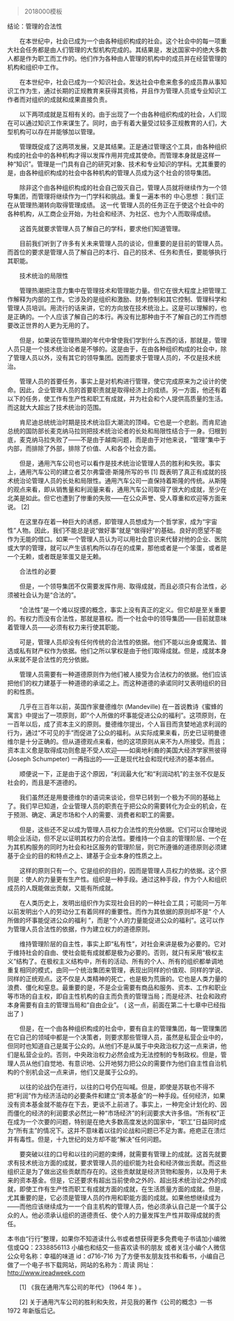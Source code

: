 # 
> 2018000模板

结论：管理的合法性

　　在本世纪中，社会已成为一个由各种组织构成的社会。这个社会中的每一项重大社会任务都是由人们管理的大型机构完成的。其结果是，发达国家中的绝大多数人都是作为职工而工作的。他们作为各种由人管理的机构中的成员并在经营管理的机构和组织中工作。

　　在本世纪中，社会已成为一个知识社会。发达社会中愈来愈多的成员靠从事知识工作为生，通过长期的正规教育来获得其资格，并且作为管理人员或专业知识工作者而对组织的成就和成果直接负责。

　　以下两项成就是互相有关的。由于出现了一个由各种组织构成的社会，人们现在可以通过知识工作来谋生了。同时，由于有着大量受过较多正规教育的人们，大型机构可以存在并能够加以管理。

　　管理既促成了这两项发展，又是其结果。正是通过管理这个工具，由各种组织构成的社会中的各种机构才得以发挥作用并完成其使命。而管理本身就是这样一种“知识”。管理是一门具有自己的研究对象、技术和专业知识的学科。尤其重要的是，由各种组织构成的社会中各种机构的管理人员成为这个社会的领导集团。

　　除非这个由各种组织构成的社会自己毁灭自己，管理人员就将继续作为一个领导集团，而管理将继续作为一门学科和挑战。重复一遍本书的 中心思想 ：我们正在从管理热潮转向取得管理成绩。 这一代 管理人员的任务正在于使这个社会中的各种机构，从工商企业开始，为社会和经济、为社区、也为个人而取得成绩。

　　这首先就要求管理人员了解自己的学科，要求他们知道管理。

　　目前我们听到了许多有关未来管理人员的谈论，但重要的是目前的管理人员。而首位的要求是管理人员了解自己的本行、自己的技术、任务和责任，要能够执行其职能。

　　技术统治的局限性

　　管理热潮把注意力集中在管理技术和管理能力量。但它在很大程度上把管理工作解释为内部的工作。它涉及的是组织和激励、财务控制和其它控制、管理科学和管理人员培训。用流行的话来讲，它的方向放在技术统治上。这是可以理解的，也是正确的。一个人应该了解自己的本行。再没有比那种由于不了解自己的工作而想要改正世界的人更为无用的了。

　　但是，如果说在管理热潮的年代中曾使我们学到什么东西的话，那就是，管理人员只是一个技术统治论者是不够的。这是由于，在由各种组织构成的社会中，除了管理人员以外，没有其它的领导集团。因而要求于管理人员的，不仅是技术统治。

　　管理人员的首要任务，事实上是对机构进行管理，使它完成原来为之设计的使命。因此，企业管理人员的首要职责就是取得经济上的成绩。另一方面，他还有着以下的任务，使工作有生产性和职工有成就，并为社会和个人提供高质量的生活。而这就大大超出了技术统治的范围。

　　肯尼迪总统统治时期是技术统治巨大潮流的顶峰。它也是一个悲剧。而肯尼迪总统的国防部长麦克纳马拉则把技术统治论者的长处和局限性结合于一身。归根到底，麦克纳马拉失败了——不是由于越南问题，而是由于对他来说，“管理”集中于内部，而排除了外部，排除了价值、人和各个社会方面。

　　但是，通用汽车公司也可以看作是技术统治论管理人员的胜利和失败。事实上，通用汽车公司的建立者艾尔弗雷德·斯隆所写的书 [1] 既表明了真正有成就的技术统治论管理人员的长处和局限性。通用汽车公司一直保持着斯隆的传统。从斯隆的观点来看，即从销售量和利润量来看，通用汽车公司取得了很大的成就，至少在北美是如此。但它也遭到了惨重的失败——在公众声誉、受人尊重和欢迎等方面来说。 [2]

　　在这里存在着一种巨大的诱惑，即管理人员想成为一个哲学家，成为“宇宙性”人物。因此，我们不能总是说“做好事”就是“做得好”的基础。良好的愿望不能作为无能的借口。如果一个管理人员认为可以用社会意识来代替对他的企业、医院或大学的管理，就可以产生该机构所以存在的成果，那他或者是一个笨蛋，或者是一个无赖，或者既是笨蛋又是无赖。

　　合法性的必要

　　但是，一个领导集团不仅需要发挥作用、取得成就，而且必须只有合法性，必须被社会认为是“合法的”。

　　“合法性”是一个难以捉摸的概念，事实上没有真正的定义。但它却是至关重要的。有权力而没有合法性，那就是篡权。而一个社会中的领导集团——目前就意味着管理人员——必须有权力来行使其职能。

　　可是，管理人员却没有任何传统的合法性的依据。他们不能以出身或魔法、普选或私有财产权作为依据。他们之所以掌权是由于他们取得成就。但是，成就本身从来就不是合法性的充分依据。

　　管理人员需要有一种道德原则作为他们被人接受为合法权力的依据。他们应该把他们的权力建基于一种道德的承诺之上。而这种道德的承诺同时又表明组织的目的和性质。

　　几乎在三百年以前，英国作家曼德维尔 (Mandeville) 在一首说教诗《蜜蜂的寓言》中提出了一项原则，即“个人所做的坏事能促进公众的福利”。这项原则，在一百年以后，成了资本主义的原则。曼德维尔提出，个人盲目而贪婪地追求利润的行为，通过“不可见的手”而促进了公众的福利。从实际成果来看，历史已证明曼德维尔是十分正确的。但从道德观点来看，他的这项原则从来不为人所接受。而且；资本主义愈是取得成功则愈是不受人欢迎——如奥地利裔的美国大经济学家熊彼得 (Joseph Schumpeter) 一再指出的——正是现代社会和现代经济的基本弱点。

　　顺便说一下，正是由于这个原因，“利润最大化”和“利润动机”的主张不仅是反社会的，而且是不道德的。

　　我们虽然还是用曼德维尔的语词来谈论，但早已转到一个极为不同的基础上了。我们早已知道，企业管理人员的职责在于把公众的需要转化为企业的机会，在于预测、确定、满足市场和个人的需要、消费者和职工的需要。

　　但是，这些还不足以成为管理人员权力合法性的充分依据。它们可以合理地说明企业活动，但不足以证明其权力的合法性。要维持一个自主的管理阶层、一个在为其机构服务的同时为社会和社区服务的管理阶层，则它所遵循的道德原则必须建基于企业的目的和特点之上、建基于企业本身的性质之上。

　　这样的原则只有一个。它是组织的目的，因而是管理人员权力的依据。这个原则是：使人的力量更有生产性。组织是一种手段。通过这种手段，作为个人和组织成员的人既能做出贡献，又能有所成就。

　　在人类历史上，发明出组织作为实现社会目的的一种社会工具；可能同一万年以前发明出个人的劳动分工有着同样的重要性。而作为其依据的原则却不是“ 个人所做的坏事能促进公众的福利 ”，而是“个人的力量能促进公众的福利”。这可以作为管理人员合法性的依据，作为建立权力的道德原则。

　　维持管理阶层的自主性，事实上即“私有性”，对社会来讲是极为必要的。它对于维持社会的自由、使社会能有成就都是极为必要的。否则，就只有采用“极权主义”结构了。在极权主义结构中，所有的活动、所有的个人、所有的组织都单调地重复相同的模式，由同一个统治集团来管理，表现出同样的价值观、同样的学说、同样的正统观点。这不仅是人类精神的死亡，也是极为荒唐的。它也是人类力量的浪费、僵化和窒息。最重要的是，不是企业需要有商品和服务、资本、工作和职业等市场的自主权，即自主性机构的自主而负责的管理当局；而是经济、社会和政府本身需要有自主的管理当局和“自由企业”。 ( 这一点，前面在第二十七章中已经指出了 )

　　但是，在一个由各种组织构成的社会中，要有自主的管理集团，每一管理集团在它自己的领域中都是一个决策者，则要求那些管理人员，虽然是私营企业中的，但同时也知道自己是属于公众的。从他们不是从属于中央政治权力这一点来讲，他们是私营企业的。否则，中央政治权力必然会成为无法控制的专制政权。但是，管理人员从他们自觉地、有意识地、公开地努力把公众的需要作为他们自主性自治机构的个别机会这一点来讲，他们又是属于公众的。

　　以往的论战仍在进行，以往的口号仍在叫喊。但是，即使是苏联也不得不把“利润”作为经济活动的必要条件和建立“资本基金”的一种手段。任何经济，如果没有资本基金就不能存在下去，更谈不上前进了。事实上，一种完全计划化的、因而僵化的经济的利润要求必然比一种“市场经济”的利润要求大许多倍。“所有权”正在成为一个次要的问题，特别是在绝大多数高度发达的国家中，“职工”日益同时成为“所有主”的情况下。这并不意味着以往的论战和问题已不足为害。疮疤正在溃烂并有毒性。但是，十九世纪的处方却不能“解决”任何问题。

　　要突破以往的口号和以往的问题的束缚，就需要有管理上的成就。这首先就要求有技术统治方面的成就，要求管理人员的组织能为社会和经济做出贡献。而这些组织正是为了做出这些贡献而存在的。这些贡献就是经济货物和服务，以及用于未来的资本基金。但是，它还要求有超出当前使命之外的、超出技术统治论之外的成就，即使工作有生产性而职工有成就方面的成就，在生活质量方面的成就。但是，尤其重要的是，它必须是管理人员的作用和职能方面的成就。如果他想继续成为——而他应该继续成为一一个自主机构的管理人员，他必须承认自己是一个属于公众的人。他必须承认组织的道德责任、使个人的力量发挥生产性并取得成就的责任。

本书由“行行”整理，如果你不知道读什么书或者想获得更多免费电子书请加小编微信或QQ：2338856113 小编也和结交一些喜欢读书的朋友 或者关注小编个人微信公众号名称：幸福的味道 id：d716-716 为了方便书友朋友找书和看书，小编自己做了一个电子书下载网站，网站的名称为：周读 网址：http://www.ireadweek.com

　　[1] 《我在通用汽车公司的年代》 (1964 年 ) 。

　　[2] 关于通用汽车公司的胜利和失败，并见我的著作《公司的概念》一书 1972 年新版后记。



